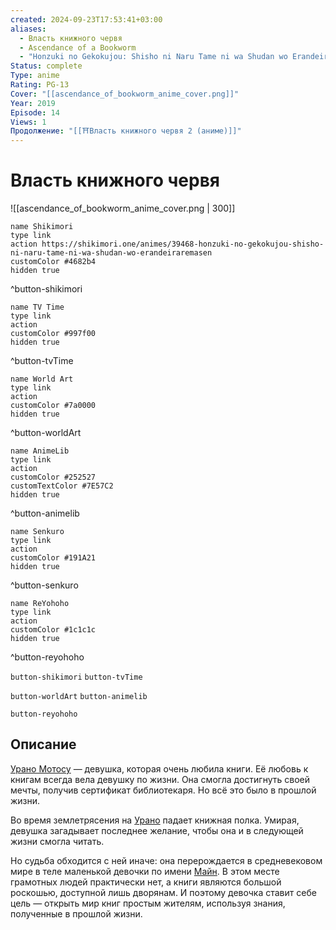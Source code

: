 ```yaml
---
created: 2024-09-23T17:53:41+03:00
aliases:
  - Власть книжного червя
  - Ascendance of a Bookworm
  - "Honzuki no Gekokujou: Shisho ni Naru Tame ni wa Shudan wo Erandeiraremasen"
Status: complete
Type: anime
Rating: PG-13
Cover: "[[ascendance_of_bookworm_anime_cover.png]]"
Year: 2019
Episode: 14
Views: 1
Продолжение: "[[⛩️Власть книжного червя 2 (аниме)]]"
---
```


# Власть книжного червя

![[ascendance_of_bookworm_anime_cover.png | 300]]

```button
name Shikimori
type link
action https://shikimori.one/animes/39468-honzuki-no-gekokujou-shisho-ni-naru-tame-ni-wa-shudan-wo-erandeiraremasen
customColor #4682b4
hidden true
```
^button-shikimori

```button
name TV Time
type link
action 
customColor #997f00
hidden true
```
^button-tvTime

```button
name World Art
type link
action 
customColor #7a0000
hidden true
```
^button-worldArt

```button
name AnimeLib
type link
action 
customColor #252527
customTextColor #7E57C2
hidden true
```
^button-animelib

```button
name Senkuro
type link
action 
customColor #191A21
hidden true
```
^button-senkuro

```button
name ReYohoho
type link
action 
customColor #1c1c1c
hidden true
```
^button-reyohoho



`button-shikimori` `button-tvTime`

`button-worldArt` `button-animelib`

`button-reyohoho`

## Описание

[Урано Мотосу](https://shikimori.one/characters/163811-myne) — девушка, которая очень любила книги. Её любовь к книгам всегда вела девушку по жизни. Она смогла достигнуть своей мечты, получив сертификат библиотекаря. Но всё это было в прошлой жизни.

Во время землетрясения на [Урано](https://shikimori.one/characters/163811-myne) падает книжная полка. Умирая, девушка загадывает последнее желание, чтобы она и в следующей жизни смогла читать.

Но судьба обходится с ней иначе: она перерождается в средневековом мире в теле маленькой девочки по имени [Майн](https://shikimori.one/characters/163811-myne). В этом месте грамотных людей практически нет, а книги являются большой роскошью, доступной лишь дворянам. И поэтому девочка ставит себе цель — открыть мир книг простым жителям, используя знания, полученные в прошлой жизни.
